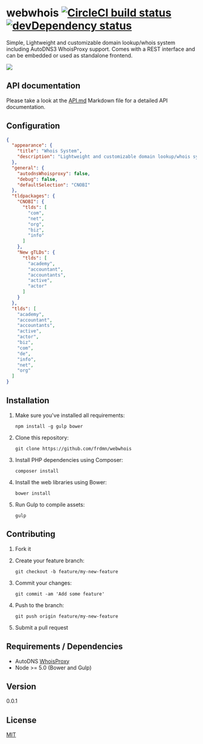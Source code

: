 # webwhois [![CircleCI build status](https://img.shields.io/circleci/project/frdmn/webwhois.svg)](https://circleci.com/gh/frdmn/webwhois) [![devDependency status](https://david-dm.org/frdmn/webwhois/dev-status.svg)](https://david-dm.org/frdmn/webwhois#info=devDependencies)

Simple, Lightweight and customizable domain lookup/whois system including AutoDNS3 WhoisProxy support. Comes with a REST interface and can be embedded or used as standalone frontend.

![](http://up.frd.mn/SkQmEmAhxr.png)

## API documentation

Please take a look at the [API.md](API.md) Markdown file for a detailed API documentation.

## Configuration

```json
{
  "appearance": {
    "title": "Whois System",
    "description": "Lightweight and customizable domain lookup/whois system."
  },
  "general": {
    "autodnsWhoisproxy": false,
    "debug": false,
    "defaultSelection": "CNOBI"
  },
  "tldpackages": {
    "CNOBI": {
      "tlds": [
        "com",
        "net",
        "org",
        "biz",
        "info"
      ]
    },
    "New gTLDs": {
      "tlds": [
        "academy",
        "accountant",
        "accountants",
        "active",
        "actor"
      ]
    }
  },
  "tlds": [
    "academy",
    "accountant",
    "accountants",
    "active",
    "actor",
    "biz",
    "com",
    "de",
    "info",
    "net",
    "org"
  ]
}
```

## Installation

1. Make sure you've installed all requirements:  

    ```shell
    npm install -g gulp bower
    ```

1. Clone this repository:  

    ```shell
    git clone https://github.com/frdmn/webwhois
    ```

1. Install PHP dependencies using Composer:  

    ```shell
    composer install
    ```

1. Install the web libraries using Bower:  

    ```shell
    bower install
    ```

1. Run Gulp to compile assets:  

    ```shell
    gulp  
    ```

## Contributing

1. Fork it
1. Create your feature branch:  

    ```shell
    git checkout -b feature/my-new-feature
    ```

1. Commit your changes:  

    ```shell
    git commit -am 'Add some feature'
    ```

1. Push to the branch:  

    ```shell
    git push origin feature/my-new-feature
    ```

1. Submit a pull request

## Requirements / Dependencies

* AutoDNS [WhoisProxy](https://www.internetx.com/domains/autodns/whoisproxy/)
* Node >= 5.0 (Bower and Gulp)

## Version

0.0.1

## License

[MIT](LICENSE)
